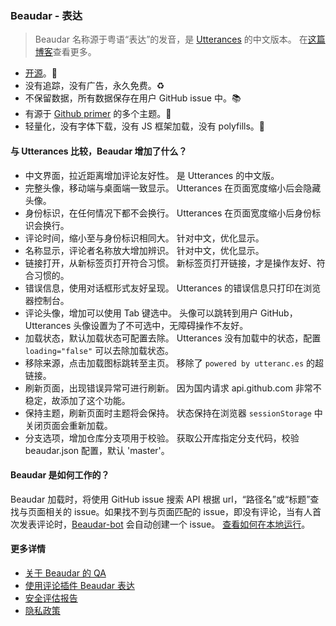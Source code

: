 ### Beaudar - 表达

> Beaudar 名称源于粤语“表达”的发音，是 [Utterances](http://utteranc.es) 的中文版本。
> 在[这篇博客](https://lipk.org/blog/2020/05/31/how-to-use-beaudar/)查看更多。

- [开源](http://github.com/beaudar/beaudar)。📖
- 没有追踪，没有广告，永久免费。♻️
- 不保留数据，所有数据保存在用户 GitHub issue 中。📚
- 有源于 [Github primer](https://primer.style/) 的多个主题。🌈
- 轻量化，没有字体下载，没有 JS 框架加载，没有 polyfills。🍜

#### 与 Utterances 比较，Beaudar 增加了什么？

- 中文界面，拉近距离增加评论友好性。 是 Utterances 的中文版。
- 完整头像，移动端与桌面端一致显示。 Utterances 在页面宽度缩小后会隐藏头像。
- 身份标识，在任何情况下都不会换行。 Utterances 在页面宽度缩小后身份标识会换行。
- 评论时间，缩小至与身份标识相同大。 针对中文，优化显示。
- 名称显示，评论者名称放大增加辨识。 针对中文，优化显示。
- 链接打开，从新标签页打开符合习惯。 新标签页打开链接，才是操作友好、符合习惯的。
- 错误信息，使用对话框形式友好呈现。 Utterances 的错误信息只打印在浏览器控制台。
- 评论头像，增加可以使用 Tab 键选中。 头像可以跳转到用户 GitHub，Utterances 头像设置为了不可选中，无障碍操作不友好。
- 加载状态，默认加载状态可配置去除。 Utterances 没有加载中的状态，配置 `loading="false"` 可以去除加载状态。
- 移除来源，点击加载图标跳转至主页。 移除了 `powered by utteranc.es` 的超链接。
- 刷新页面，出现错误异常可进行刷新。 因为国内请求 api.github.com 非常不稳定，故添加了这个功能。
- 保持主题，刷新页面时主题将会保持。 状态保持在浏览器 `sessionStorage` 中关闭页面会重新加载。
- 分支选项，增加仓库分支项用于校验。 获取公开库指定分支代码，校验 beaudar.json 配置，默认 'master'。

#### Beaudar 是如何工作的？

Beaudar 加载时，将使用 GitHub issue 搜索 API 根据 url，“路径名”或“标题”查找与页面相关的 issue。如果找不到与页面匹配的 issue，即没有评论，当有人首次发表评论时，[Beaudar-bot](https://github.com/beaudar-bot) 会自动创建一个 issue。
[查看如何在本地运行](https://lipk.org/blog/2020/06/08/run-utterances/)。

#### 更多详情

- [关于 Beaudar 的 QA](https://lipk.org/blog/2020/06/08/beauder-qa/)
- [使用评论插件 Beaudar 表达](https://lipk.org/blog/2020/05/31/how-to-use-beaudar/)
- [安全评估报告](https://lipk.org/blog/2020/07/16/beaudar-safety-assessment-report/)
- [隐私政策](https://github.com/beaudar/beaudar/blob/master/PRIVACY-POLICY.md)

